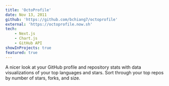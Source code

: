 ```yaml
---
title: 'OctoProfile'
date: Nov 13, 2011
github: 'https://github.com/bchiang7/octoprofile'
external: 'https://octoprofile.now.sh'
tech:
    - Next.js
    - Chart.js
    - GitHub API
showInProjects: true
featured: true
---
```


A nicer look at your GitHub profile and repository stats with data visualizations of your top languages and stars. Sort through your top repos by number of stars, forks, and size.
